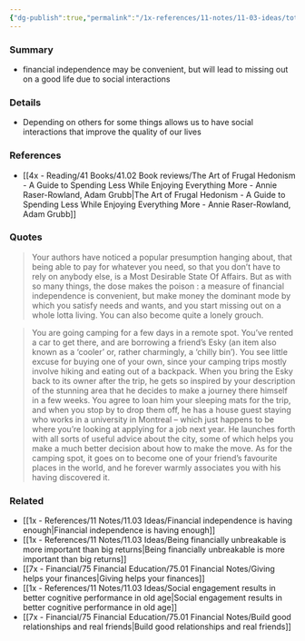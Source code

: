 ```yaml
---
{"dg-publish":true,"permalink":"/1x-references/11-notes/11-03-ideas/total-financial-independence-may-not-lead-to-happiness/","title":"Total financial independence may not lead to happiness","created":"2025-08-31T21:52:44.128+03:00","updated":"2025-09-01T07:35:53.549+03:00"}
---
```



### Summary
- financial independence may be convenient, but will lead to missing out on a good life due to social interactions

### Details
- Depending on others for some things allows us to have social interactions that improve the quality of our lives

### References
- [[4x - Reading/41 Books/41.02 Book reviews/The Art of Frugal Hedonism - A Guide to Spending Less While Enjoying Everything More - Annie Raser-Rowland, Adam Grubb\|The Art of Frugal Hedonism - A Guide to Spending Less While Enjoying Everything More - Annie Raser-Rowland, Adam Grubb]]

### Quotes
> Your authors have noticed a popular presumption hanging about, that being able to pay for whatever you need, so that you don’t have to rely on anybody else, is a Most Desirable State Of Affairs. But as with so many things, the dose makes the poison : a measure of financial independence is convenient, but make money the dominant mode by which you satisfy needs and wants, and you start missing out on a whole lotta living. You can also become quite a lonely grouch.

> You are going camping for a few days in a remote spot. You’ve rented a car to get there, and are borrowing a friend’s Esky (an item also known as a ‘cooler’ or, rather charmingly, a ‘chilly bin’). You see little excuse for buying one of your own, since your camping trips mostly involve hiking and eating out of a backpack. When you bring the Esky back to its owner after the trip, he gets so inspired by your description of the stunning area that he decides to make a journey there himself in a few weeks. You agree to loan him your sleeping mats for the trip, and when you stop by to drop them off, he has a house guest staying who works in a university in Montreal – which just happens to be where you’re looking at applying for a job next year. He launches forth with all sorts of useful advice about the city, some of which helps you make a much better decision about how to make the move. As for the camping spot, it goes on to become one of your friend’s favourite places in the world, and he forever warmly associates you with his having discovered it.


### Related
- [[1x - References/11 Notes/11.03 Ideas/Financial independence is having enough\|Financial independence is having enough]]
- [[1x - References/11 Notes/11.03 Ideas/Being financially unbreakable is more important than big returns\|Being financially unbreakable is more important than big returns]]
- [[7x - Financial/75 Financial Education/75.01 Financial Notes/Giving helps your finances\|Giving helps your finances]]
- [[1x - References/11 Notes/11.03 Ideas/Social engagement results in better cognitive performance in old age\|Social engagement results in better cognitive performance in old age]]
- [[7x - Financial/75 Financial Education/75.01 Financial Notes/Build good relationships and real friends\|Build good relationships and real friends]]